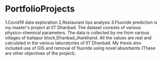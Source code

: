 # PortfolioProjects
1.Covid19 data exploration
2.Restaurant tips analysis
3.Fluoride prediction is my master's project at IIT Dhanbad. The dataset consists of various physico-chemical parameters. The data is collected by me from various villages of baliapur block,Dhanbad,Jharkhand. All the values are real and calculated in the various laboratories of IIT Dhanbad. My thesis also included use of GIS and removal of fluoride using novel absorbents (These are other objectives of the project).
